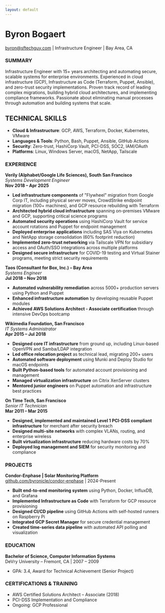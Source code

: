 ```yaml
---
layout: default
---
```

# Byron Bogaert  
byron@sftechguy.com | Infrastructure Engineer | Bay Area, CA

### SUMMARY  
Infrastructure Engineer with 15+ years architecting and automating secure,
scalable systems for enterprise environments. Experienced in cloud infrastructure
(GCP), Infrastructure as Code (Terraform, Puppet, Ansible), and zero-trust
security implementations. Proven track record of leading complex migrations,
building hybrid cloud architectures, and implementing compliance frameworks.
Passionate about eliminating manual processes through automation and building
systems that scale.

## TECHNICAL SKILLS
- **Cloud & Infrastructure**: GCP, AWS, Terraform, Docker, Kubernetes, VMware
- **Languages & Tools**: Python, Bash, Puppet, Ansible, GitHub Actions
- **Security**: Zero-trust, HashiCorp Vault, PCI-DSS, SOC2, IAM/OAuth
- **Platforms**: Linux, Windows Server, macOS, NetApp, Tailscale

### EXPERIENCE  
**Verily (Alphabet/Google Life Sciences), South San Francisco**  
*Systems Development Engineer*  
**Nov 2018 – Apr 2025**  
- **Led infrastructure components** of "Flywheel" migration from Google Corp
  IT, including physical server moves, CrowdStrike endpoint migration (100+
  machines), and GCP resource rebuilding with Terraform
- **Architected hybrid cloud infrastructure** spanning on-premises VMware and
  GCP, supporting critical science programs
- **Automated security operations** using HashiCorp Vault for service account
  rotations and Puppet for endpoint management
- **Deployed enterprise applications** including SAS Viya on Kubernetes and
  NetApp storage consolidation (60% footprint reduction)
- **Implemented zero-trust networking** via Tailscale VPN for subsidiary
  access and OAuth/SSO integrations across multiple platforms
- **Designed secure infrastructure** for COVID-19 testing and Virtual Stainer
  programs, meeting strict security requirements

**Taos (Consultant for Box, Inc.) – Bay Area**  
*Systems Engineer*  
**Jul 2018 – Nov 2018**  
- **Automated vulnerability remediation** across 5000+ production servers
  using Python and Puppet
- **Enhanced infrastructure automation** by developing reusable Puppet modules
- **Achieved AWS Solutions Architect - Associate certification** through
  intensive DevOps bootcamp  

**Wikimedia Foundation, San Francisco**  
*IT Systems Administrator*  
**Apr 2015 – Jul 2018**  
- **Designed core IT infrastructure** from ground up, including Linux-based
  OpenVPN and Samba/LDAP integration
- **Led office relocation project** as technical lead, migrating 200+ users
- **Automated software deployment** using Munki and Deploy Studio for macOS
  endpoints
- **Built Python-based tools** for automated account provisioning and
  management
- **Managed virtualization infrastructure** on Citrix XenServer clusters
- **Mentored junior engineers** on Puppet automation and infrastructure best
  practices

**On Time Tech, San Francisco**  
*Senior IT Technician*  
**Mar 2011 – Mar 2015**  
- **Designed, implemented and maintained Level 1 PCI-DSS compliant
  infrastructure** for merchant after security breach
- **Designed multi-site networks** with complex VLANs, routing, and
  enterprise wireless
- **Built virtualization infrastructure** reducing hardware costs by 70%
- **Deployed log management and SIEM** for security monitoring and compliance  

### PROJECTS
**Condor-Enphase | Solar Monitoring Platform**  
[github.com/byronicle/condor-enphase](https://github.com/byronicle/condor-enphase) | 2024-Present

- **Built end-to-end monitoring system** using Python, Docker, InfluxDB, and
  Grafana
- **Implemented Infrastructure as Code** with Terraform for GCP resource
  provisioning
- **Designed CI/CD pipeline** using GitHub Actions with self-hosted runners
  on Raspberry Pi
- **Integrated GCP Secret Manager** for secure credential management
- **Created time-series data pipeline** with automated API polling and
  visualization

### EDUCATION
**Bachelor of Science, Computer Information Systems**  
DeVry University – Fremont, CA | 2007 – 2009
- GPA: 3.4, Award for Technical Achievement (Senior Project)

### CERTIFICATIONS & TRAINING
- AWS Certified Solutions Architect – Associate (2018)
- PCI-DSS Implementation and Compliance
- Ongoing: GCP Professional